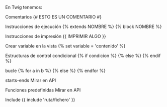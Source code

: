 En Twig tenemos:

Comentarios 
{# ESTO ES UN COMENTARIO #}

Instrucciones de ejecución 
{% extends NOMBRE %}
{% block NOMBRE %}

Instrucciones de impresión
{{ IMPRIMIR ALGO }}

Crear variable en la vista
{% set variable = 'contenido' %}

Estructuras de control
condicional
{% if condicion %}
{% else %}
{% endif %}

bucle
{% for a in b %}
{% else %}
{% endfor %}

starts-ends
Mirar en API

Funciones predefinidas
Mirar en API

Include
{{ include 'ruta/fichero' }}
